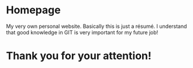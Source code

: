# Homepage
My very own personal website. Basically this is just a résumé.
I understand that good knowledge in GIT is very important for my future job!
# Thank you for your attention!
